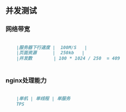 ## 并发测试

### 网络带宽

```markdown
    
    |服务器下行速度 |  100M/S   |
    |页面资源      |  250kb   |
    |并发数        | 100 * 1024 / 250  = 409
    
```

### nginx处理能力

```markdown
    
    |单机 | 单线程 | 单服务
    TPS

```

